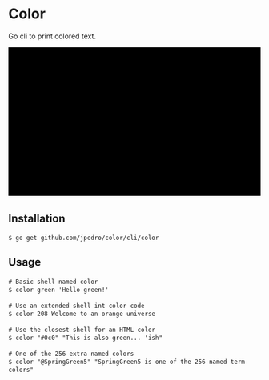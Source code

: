 # Color

Go cli to print colored text.

![Example](https://raw.githubusercontent.com/jpedro/color/master/.github/img/cast.gif "Example")


## Installation

    $ go get github.com/jpedro/color/cli/color


## Usage

    # Basic shell named color
    $ color green 'Hello green!'

    # Use an extended shell int color code
    $ color 208 Welcome to an orange universe

    # Use the closest shell for an HTML color
    $ color "#0c0" "This is also green... 'ish"

    # One of the 256 extra named colors
    $ color "@SpringGreen5" "SpringGreen5 is one of the 256 named term colors"
